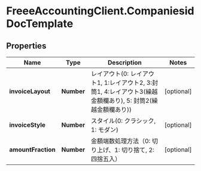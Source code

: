 # FreeeAccountingClient.CompaniesidDocTemplate

## Properties
Name | Type | Description | Notes
------------ | ------------- | ------------- | -------------
**invoiceLayout** | **Number** | レイアウト(0: レイアウト1, 1:レイアウト2, 3:封筒1, 4:レイアウト3(繰越金額欄あり), 5: 封筒2(繰越金額欄あり)) | [optional] 
**invoiceStyle** | **Number** | スタイル(0: クラシック, 1: モダン) | [optional] 
**amountFraction** | **Number** | 金額端数処理方法（0: 切り上げ、1: 切り捨て, 2: 四捨五入） | [optional] 


